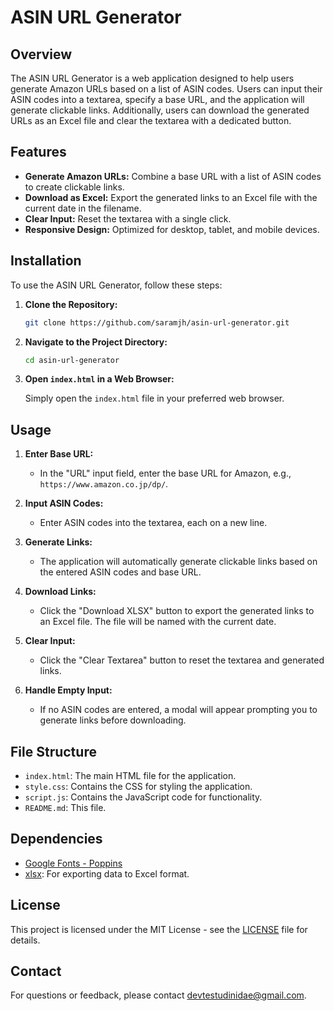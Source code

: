 # ASIN URL Generator

## Overview

The ASIN URL Generator is a web application designed to help users generate Amazon URLs based on a list of ASIN codes. Users can input their ASIN codes into a textarea, specify a base URL, and the application will generate clickable links. Additionally, users can download the generated URLs as an Excel file and clear the textarea with a dedicated button.

## Features

- **Generate Amazon URLs:** Combine a base URL with a list of ASIN codes to create clickable links.
- **Download as Excel:** Export the generated links to an Excel file with the current date in the filename.
- **Clear Input:** Reset the textarea with a single click.
- **Responsive Design:** Optimized for desktop, tablet, and mobile devices.

## Installation

To use the ASIN URL Generator, follow these steps:

1. **Clone the Repository:**

   ```bash
   git clone https://github.com/saramjh/asin-url-generator.git
   ```

2. **Navigate to the Project Directory:**

   ```bash
   cd asin-url-generator
   ```

3. **Open `index.html` in a Web Browser:**

   Simply open the `index.html` file in your preferred web browser.

## Usage

1. **Enter Base URL:**

   - In the "URL" input field, enter the base URL for Amazon, e.g., `https://www.amazon.co.jp/dp/`.

2. **Input ASIN Codes:**

   - Enter ASIN codes into the textarea, each on a new line.

3. **Generate Links:**

   - The application will automatically generate clickable links based on the entered ASIN codes and base URL.

4. **Download Links:**

   - Click the "Download XLSX" button to export the generated links to an Excel file. The file will be named with the current date.

5. **Clear Input:**

   - Click the "Clear Textarea" button to reset the textarea and generated links.

6. **Handle Empty Input:**
   - If no ASIN codes are entered, a modal will appear prompting you to generate links before downloading.

## File Structure

- `index.html`: The main HTML file for the application.
- `style.css`: Contains the CSS for styling the application.
- `script.js`: Contains the JavaScript code for functionality.
- `README.md`: This file.

## Dependencies

- [Google Fonts - Poppins](https://fonts.googleapis.com/css2?family=Poppins:wght@400;500;600&display=swap)
- [xlsx](https://cdnjs.cloudflare.com/ajax/libs/xlsx/0.18.5/xlsx.full.min.js): For exporting data to Excel format.

## License

This project is licensed under the MIT License - see the [LICENSE](LICENSE) file for details.

## Contact

For questions or feedback, please contact [devtestudinidae@gmail.com](mailto:devtestudinidae@gmail.com).
